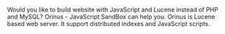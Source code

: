 Would you like to build website with JavaScript and Lucene instead of PHP and MySQL? Orinus - JavaScript SandBox can help you. Orinus is Lucene based web server. It support distributed indexes and JavaScript scripts.